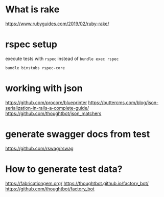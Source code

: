 # What is rake
https://www.rubyguides.com/2019/02/ruby-rake/

# rspec setup

execute tests with `rspec` instead of `bundle exec rspec`
```
bundle binstubs rspec-core
```


# working with json

https://github.com/procore/blueprinter
https://buttercms.com/blog/json-serialization-in-rails-a-complete-guide/
https://github.com/thoughtbot/json_matchers

# generate swagger docs from test

https://github.com/rswag/rswag

# How to generate test data?

https://fabricationgem.org/
https://thoughtbot.github.io/factory_bot/
https://github.com/thoughtbot/factory_bot